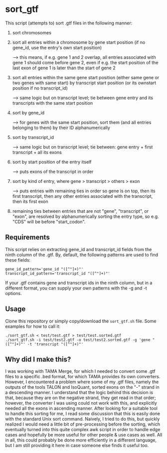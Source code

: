# sort_gtf

This script (attempts to) sort .gtf files in the following manner:

1. sort chromosomes
2. sort all entries within a chromosome by gene start position (if no gene_id, use the entry's own start position)
    
    --> this means, if e.g. gene 1 and 2 overlap, all entries associated with gene 1 should come before gene 2, even if e.g. the start position of the last exon of gene 1 is later than the start of gene 2
3. sort all entries within the same gene start position (either same gene or two genes with same start) by transcript start position (or its ownstart position if no transcript_id)
    
    --> same logic but on transcript level; tie between gene entry and its transcripts with the same start position
4. sort by gene_id
    
    --> for genes with the same start position, sort them (and all entries belonging to them) by their ID alphanumerically
5. sort by transcript_id
    
    --> same logic but on transcript level; tie between: gene entry + first transcript + all its exons
6. sort by start position of the entry itself
    
    --> puts exons of the transcript in order
7. sort by kind of entry, where gene > transcript > others > exon
   
    --> puts entries with remaining ties in order so gene is on top, then its first transcript, then any other entries associated with the transcript, then its first exon
8. remaining ties between entries that are not "gene", "transcript", or "exon", are resolved by alphanumerically sorting the entry type, so e.g. "CDS" will be before "start_codon".

## Requirements
This script relies on extracting gene_id and transcript_id fields from the ninth column of the .gtf. By, default, the following patterns are used to find these fields:

```
gene_id_pattern='gene_id "([^"]+)"' 
transcript_id_pattern='transcript_id "([^"]+)"' 
```

If your .gtf contains gene and transcript ids in the ninth column, but in a different format, you can supply your own patterns with the -g and -t options.

## Usage

Clone this repository or simply copy/download the `sort_gtf.sh` file. Some examples for how to call it:

```
./sort_gtf.sh < test/test.gtf > test/test.sorted.gtf
./sort_gtf.sh -i test/test2.gtf -o test/test2.sorted.gtf -g 'gene "([^"]+)"' -t 'transcript "([^"]+)"'
```

## Why did I make this?
I was working with TAMA Merge, for which I needed to convert some .gtf files to a specific .bed format, for which TAMA provides its own converters. However, I encountered a problem where some of my .gtf files, namely the outputs of the tools TALON and IsoQuant, sorted exons on the "-" strand in a descending manner. I understand that the logic behind this decision is that, because they are on the negative strand, they get read in that order; however, the converter I was using could not work with this, and explicitly needed all the exons in ascending manner. After looking for a suitable tool to handle this sorting for me, I read some discussion that this is easily done with the standard Unix sort command. Naively, I tried to do this, but quickly realized I would need a little bit of pre-processing before the sorting, which eventually turned into this quite complex awk script in order to handle edge cases and hopefully be more useful for other people & use cases as well. All in all, this could probably be done more efficiently in a different language, but I am still providing it here in case someone else finds it useful too. 